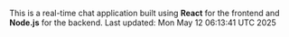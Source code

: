 This is a real-time chat application built using **React** for the frontend and **Node.js** for the backend.
Last updated: Mon May 12 06:13:41 UTC 2025
